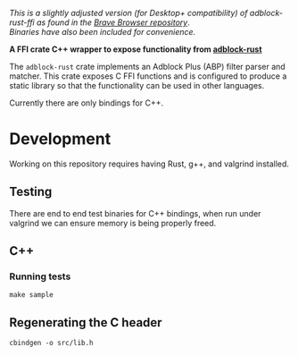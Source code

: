 *This is a slightly adjusted version (for Desktop+ compatibility) of adblock-rust-ffi as found in the [Brave Browser repository](https://github.com/brave/brave-core/tree/master/components/adblock_rust_ffi)*.  
*Binaries have also been included for convenience.*

**A FFI crate C++ wrapper to expose functionality from [adblock-rust](https://github.com/brave/adblock-rust)**

The `adblock-rust` crate implements an Adblock Plus (ABP) filter parser and matcher. This
crate exposes C FFI functions and is configured to produce a static library so that the functionality
can be used in other languages.

Currently there are only bindings for C++.

# Development

Working on this repository requires having Rust, g++, and valgrind installed.

## Testing

There are end to end test binaries for C++ bindings, when run under
valgrind we can ensure memory is being properly freed.

## C++

### Running tests

```
make sample
```

## Regenerating the C header

```
cbindgen -o src/lib.h
```
